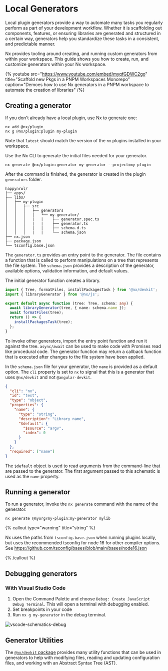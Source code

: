 # Local Generators

Local plugin generators provide a way to automate many tasks you regularly perform as part of your development workflow. Whether it is scaffolding out components, features, or ensuring libraries are generated and structured in a certain way, generators help you standardize these tasks in a consistent, and predictable manner.

Nx provides tooling around creating, and running custom generators from within your workspace. This guide shows you how to create, run, and customize generators within your Nx workspace.

{% youtube
src="https://www.youtube.com/embed/myqfGDWC2go"
title="Scaffold new Pkgs in a PNPM Workspaces Monorepo"
caption="Demoes how to use Nx generators in a PNPM workspace to automate the creation of libraries"
/%}

## Creating a generator

If you don't already have a local plugin, use Nx to generate one:

```shell
nx add @nx/plugin
nx g @nx/plugin:plugin my-plugin
```

Note that `latest` should match the version of the `nx` plugins installed in your workspace.

Use the Nx CLI to generate the initial files needed for your generator.

```shell
nx generate @nx/plugin:generator my-generator --project=my-plugin
```

After the command is finished, the generator is created in the plugin `generators` folder.

```text
happynrwl/
├── apps/
├── libs/
│   ├── my-plugin
│   │   ├── src
│   │   │   ├── generators
│   │   │   |   └── my-generator/
│   │   │   |   |    ├── generator.spec.ts
│   │   │   |   |    ├── generator.ts
│   │   │   |   |    ├── schema.d.ts
│   │   │   |   |    └── schema.json
├── nx.json
├── package.json
└── tsconfig.base.json
```

The `generator.ts` provides an entry point to the generator. The file contains a function that is called to perform manipulations on a tree that represents the file system.
The `schema.json` provides a description of the generator, available options, validation information, and default values.

The initial generator function creates a library.

```typescript
import { Tree, formatFiles, installPackagesTask } from '@nx/devkit';
import { libraryGenerator } from '@nx/js';

export default async function (tree: Tree, schema: any) {
  await libraryGenerator(tree, { name: schema.name });
  await formatFiles(tree);
  return () => {
    installPackagesTask(tree);
  };
}
```

To invoke other generators, import the entry point function and run it against the tree. `async/await` can be used to make code with Promises read like procedural code. The generator function may return a callback function that is executed after changes to the file system have been applied.

In the `schema.json` file for your generator, the `name` is provided as a default option. The `cli` property is set to `nx` to signal that this is a generator that uses `@nx/devkit` and not `@angular-devkit`.

```json {% fileName="schema.json" %}
{
  "cli": "nx",
  "id": "test",
  "type": "object",
  "properties": {
    "name": {
      "type": "string",
      "description": "Library name",
      "$default": {
        "$source": "argv",
        "index": 0
      }
    }
  },
  "required": ["name"]
}
```

The `$default` object is used to read arguments from the command-line that are passed to the generator. The first argument passed to this schematic is used as the `name` property.

## Running a generator

To run a generator, invoke the `nx generate` command with the name of the generator.

```shell
nx generate @myorg/my-plugin:my-generator mylib
```

{% callout type="warning" title="string" %}

Nx uses the paths from `tsconfig.base.json` when running plugins locally, but uses the recommended tsconfig for node 16 for other compiler options. See https://github.com/tsconfig/bases/blob/main/bases/node16.json

{% /callout %}

## Debugging generators

### With Visual Studio Code

1. Open the Command Palette and choose `Debug: Create JavaScript Debug Terminal`.
   This will open a terminal with debugging enabled.
2. Set breakpoints in your code
3. Run `nx g my-generator` in the debug terminal.

![vscode-schematics-debug](/shared/images/nx-console/vscode-schematics-debug.png)

## Generator Utilities

The [`@nx/devkit` package](/nx-api/devkit/documents/nx_devkit) provides many utility functions that can be used in generators to help with modifying files, reading and updating configuration files, and working with an Abstract Syntax Tree (AST).

